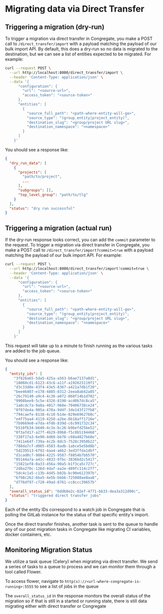 # Migrating data via Direct Transfer

## Triggering a migration (dry-run)

To trigger a migration via direct transfer in Congregate, you make a POST call to `/direct_transfer/import` with a payload matching the payload of our bulk import API. By default, this does a dry-run so no data is migrated to the destination, but we can see a list of entities expected to be migrated. For example:

```bash
curl --request POST \
  --url http://localhost:8000/direct_transfer/import \
  --header 'Content-Type: application/json' \
  --data '{
      "configuration": {
        "url": "<source-url>",
        "access_token": "<source-token>"
      },
      "entities": [
        {
          "source_full_path": "<path-where-entity-will-go>",
          "source_type": "(group_entity|project_entity)",
          "destination_slug": "<group/project URL slug>",
          "destination_namespace": "<namespace>"
        }
      ]
    }'
```

You should see a response like:

```json
{
  "dry_run_data": [
    {
      "projects": [
        "path/to/project",
        ...
      ],
      "subgroups": [],
      "top_level_group": "path/to/tlg"
    }
  ],
  "status": "dry run successful"
}
```

## Triggering a migration (actual run)

If the dry-run response looks correct, you can add the `commit` parameter to the request. To trigger a migration via direct transfer in Congregate, you make a POST call to `/direct_transfer/import?commit=true` with a payload matching the payload of our bulk import API. For example:

```bash
curl --request POST \
  --url http://localhost:8000/direct_transfer/import?commit=true \
  --header 'Content-Type: application/json' \
  --data '{
      "configuration": {
        "url": "<source-url>",
        "access_token": "<source-token>"
      },
      "entities": [
        {
          "source_full_path": "<path-where-entity-will-go>",
          "source_type": "(group_entity|project_entity)",
          "destination_slug": "<group/project URL slug>",
          "destination_namespace": "<namespace>"
        }
      ]
    }'
```

This request will take up to a minute to finish running as the various tasks are added to the job queue.

You should see a response like:

```json
{
  "entity_ids": [
    "3f826a65-5da5-425a-a563-b6ae7137a8d1",
    "18060cd1-6123-43c6-a11f-a192623119f1",
    "d3c33d0e-43f4-43e5-8367-a421a7db1f20",
    "bee46407-e178-4885-8312-2eea8ab42a85",
    "26c79140-a9c4-4c36-a072-068f14b1d702",
    "9908bee9-5c5e-4326-8190-acd0b7dc8ca5",
    "1a8cdc7a-9a8a-4017-968e-70406738ce24",
    "8f07de4a-905a-470a-9d4f-3de143f27fb8",
    "794caefe-8138-4c10-b14e-029e6962760c",
    "e4f75aa4-4119-4258-a2be-6b18aff1716e",
    "7b9669e0-e7da-4fd6-839d-c6c991732c34",
    "b510fb34-b640-4c3e-bc26-b9befd25be52",
    "0f3afd17-a27f-4b29-89b8-f5c0b5194468",
    "338f17a3-6e90-4d60-bb76-c60a4827bb8e",
    "7411e64f-739a-4c2b-8dc5-7528c3950b22",
    "788da7cf-d005-4503-8adb-1abce5e5bd8b",
    "5d239513-6792-4aa4-a6b2-3ed3ffda1dbf",
    "d1cad0c7-9884-4225-9587-f8854b7bb570",
    "05144a7a-a41c-4833-9fbc-3836bd2c5417",
    "15821ef8-0a33-456a-90a5-b1f3ca5c727c",
    "2d8a270c-126d-4daf-aa2e-489fc114c2ff",
    "5dc4c1a5-c13b-4d45-b02b-bc90e612397b",
    "6798c262-bba5-4e5b-bbbb-725088ae8aa8",
    "d776df97-c728-49ad-8761-cc8ccc39657b"
  ],
  "overall_status_id": "6ddb8e2c-02ef-4771-bb33-dea3a312d90c",
  "status": "triggered direct transfer jobs"
}
```

Each of the entity IDs correspond to a watch job in Congregate that is polling the GitLab instance for the status of that specific entity's import.

Once the direct transfer finishes, another task is sent to the queue to handle any of our post migration tasks in Congregate like migrating CI variables, docker containers, etc.

## Monitoring Migration Status

We utilize a task queue (Celery) when migrating via direct transfer.
We send a series of tasks to a queue to process and we can monitor them through a tool called Flower.

To access flower, navigate to `http(s)://<url-where-congregate-is-running>:5555` to see a list of jobs in the queue

The `overall_status_id` in the response monitors the overall status of the migration so if that is still in a started or running state, there is still data migrating either with direct transfer or Congregate

